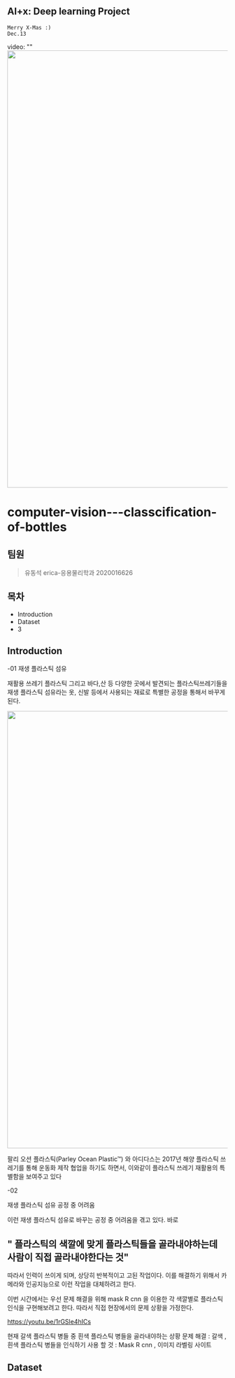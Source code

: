 
AI+x: Deep learning Project
-
    Merry X-Mas :)
    Dec.13


video: ""
<img width="1000" src="https://user-images.githubusercontent.com/117716335/207118416-177fd306-a708-4779-ac1c-f53d3c0d5ef3.png"/>

# computer-vision---classcification-of-bottles

팀원
-
> 유동석 erica-응용물리학과 2020016626 

목차
-
- Introduction
- Dataset
- 3

Introduction
-

-01
재생 플라스틱 섬유

재활용 쓰레기 플라스틱 그리고 바다,산 등 다양한 곳에서 
발견되는 플라스틱쓰레기들을 재생 플라스틱 섬유라는 옷, 신발 등에서
사용되는 재료로 특별한 공정을 통해서 바꾸게 된다.

<img width="1000" src ="https://user-images.githubusercontent.com/117716335/207230693-49ec9759-d809-43c8-bba9-b46d98e20575.png"/>


팔리 오션 플라스틱(Parley Ocean Plastic™) 와 아디다스는 2017년 
해양 플라스틱 쓰레기를 통해 운동화 제작 협업을 하기도 하면서, 이와같이 플라스틱 쓰레기 재활용의 특별함을 보여주고 있다


-02

재생 플라스틱 섬유 공정 중 어려움

이런 재생 플라스틱 섬유로 바꾸는 공정 중 어려움을 겪고 있다. 바로

" 플라스틱의 색깔에 맞게 플라스틱들을 골라내야하는데 사람이 직접 골라내야한다는 것"
--
따라서 인력이 쓰이게 되며, 상당히 반복적이고 고된 작업이다.
이를 해결하기 위해서 카메라와 인공지능으로 이런 작업을 대체하려고 한다.

이번 시간에서는 우선 문제 해결을 위해 mask R cnn 을 이용한 각 색깔별로 플라스틱 인식을
구현해보려고 한다. 따라서 직접 현장에서의 문제 상황을 가정한다.

https://youtu.be/1rGSle4hICs

현재 갈색 플라스틱 병들 중 흰색 플라스틱 병들을 골라내야하는 상황
문제 해결 : 갈색 , 흰색 플라스틱 병들을 인식하기
사용 할 것 : Mask R cnn , 이미지 라벨링 사이트



Dataset
- 
